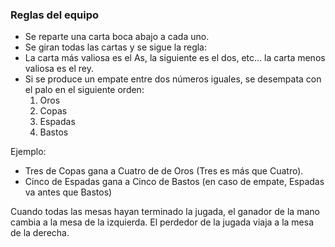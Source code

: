 ### Reglas del equipo

* Se reparte una carta boca abajo a cada uno.
* Se giran todas las cartas y se sigue la regla:
* La carta más valiosa es el As, la siguiente es el dos, etc… la carta menos valiosa es el rey.
* Si se produce un empate entre dos números iguales, se desempata con el palo en el siguiente orden:
  1. Oros
  2. Copas
  3. Espadas
  4. Bastos

Ejemplo:

* Tres de Copas gana a Cuatro de de Oros (Tres es más que Cuatro).
* Cinco de Espadas gana a Cinco de Bastos (en caso de empate, Espadas va antes que Bastos)

Cuando todas las mesas hayan terminado la jugada, el ganador de la mano cambia a la mesa de la izquierda. El perdedor de la jugada viaja a la mesa de la derecha.